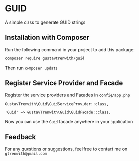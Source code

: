 # GUID
A simple class to generate GUID strings

## Installation with Composer
Run the following command in your project to add this package:
```bash
composer require gustavtrenwith/guid
```
Then run `composer update`

## Register Service Provider and Facade

Register the service providers and Facades in `config/app.php`
```
GustavTrenwith\Guid\GuidServiceProvider::class,
```
```
'Guid' => GustavTrenwith\Guid\GuidFacade::class,
```

Now you can use the  `Guid` facade anywhere in your application

## Feedback
For any questions or suggestions, feel free to contact me on `gtrenwith@gmail.com`
